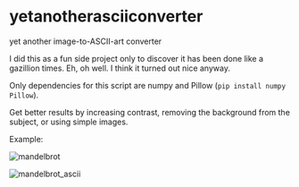 # yetanotherasciiconverter
yet another image-to-ASCII-art converter

I did this as a fun side project only to discover it has been done like a gazillion times. Eh, oh well. I think it turned out nice anyway.

Only dependencies for this script are numpy and Pillow (`pip install numpy Pillow`).

Get better results by increasing contrast, removing the background from the subject, or using simple images.

Example:

![mandelbrot](https://user-images.githubusercontent.com/60831107/148019773-79170c86-2e41-4483-8ff3-d08d0dd33845.jpg)

![mandelbrot_ascii](https://user-images.githubusercontent.com/60831107/148019837-34387f0d-e090-4701-94e0-8c39bdbda42a.png)
